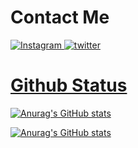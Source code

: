 # Contact Me 
<a href="https://instagram.com/khallid612">
<img alt="Instagram" src="https://img.shields.io/badge/t8qu_%20-%23E4405F.svg?&style=for-the-badge&logo=Instagram&logoColor=white"/>
<a href="https://twitter.com/OpHacker77">
<img alt="twitter" src="https://img.shields.io/badge/OpHacker77%20-%23E4405F.svg?&style=for-the-badge&logo=twitter&logoColor=white"/>

# Github Status 

![Anurag's GitHub stats](https://github-readme-stats.vercel.app/api?username=KalidOp&show_icons=true&theme=radical)

![Anurag's GitHub stats](https://github-readme-stats.vercel.app/api/top-langs/?username=KalidOp&layout=compact&theme=radical)
